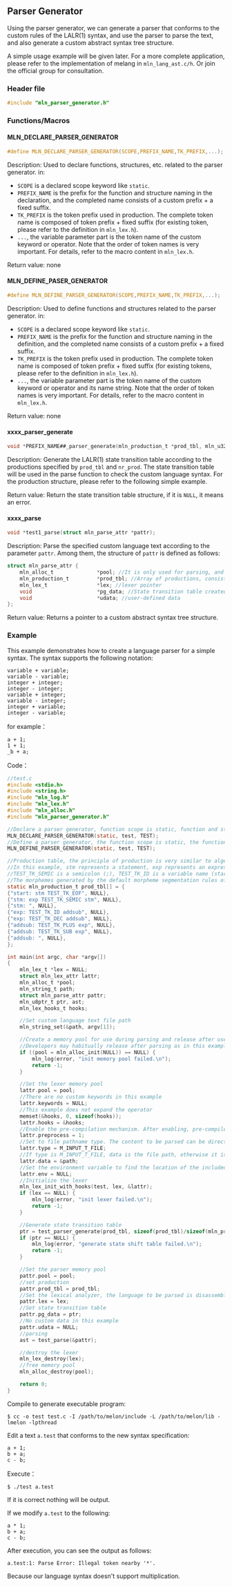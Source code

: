 ## Parser Generator

Using the parser generator, we can generate a parser that conforms to the custom rules of the LALR(1) syntax, and use the parser to parse the text, and also generate a custom abstract syntax tree structure.

A simple usage example will be given later. For a more complete application, please refer to the implementation of melang in `mln_lang_ast.c/h`. Or join the official group for consultation.



### Header file

```c
#include "mln_parser_generator.h"
```



### Functions/Macros



#### MLN_DECLARE_PARSER_GENERATOR

```c
#define MLN_DECLARE_PARSER_GENERATOR(SCOPE,PREFIX_NAME,TK_PREFIX,...);
```

Description: Used to declare functions, structures, etc. related to the parser generator. in:

- `SCOPE` is a declared scope keyword like `static`.
- `PREFIX_NAME` is the prefix for the function and structure naming in the declaration, and the completed name consists of a custom prefix + a fixed suffix.
- `TK_PREFIX` is the token prefix used in production. The complete token name is composed of token prefix + fixed suffix (for existing token, please refer to the definition in `mln_lex.h`).
- `...`, the variable parameter part is the token name of the custom keyword or operator. Note that the order of token names is very important. For details, refer to the macro content in `mln_lex.h`.

Return value: none



#### MLN_DEFINE_PASER_GENERATOR

```c
#define MLN_DEFINE_PARSER_GENERATOR(SCOPE,PREFIX_NAME,TK_PREFIX,...);
```

Description: Used to define functions and structures related to the parser generator. in:

- `SCOPE` is a declared scope keyword like `static`.
- `PREFIX_NAME` is the prefix for the function and structure naming in the definition, and the completed name consists of a custom prefix + a fixed suffix.
- `TK_PREFIX` is the token prefix used in production. The complete token name is composed of token prefix + fixed suffix (for existing tokens, please refer to the definition in `mln_lex.h`).
- `...`, the variable parameter part is the token name of the custom keyword or operator and its name string. Note that the order of token names is very important. For details, refer to the macro content in `mln_lex.h`.

Return value: none



#### xxxx_parser_generate

```c
void *PREFIX_NAME##_parser_generate(mln_production_t *prod_tbl, mln_u32_t nr_prod);
```

Description: Generate the LALR(1) state transition table according to the productions specified by `prod_tbl` and `nr_prod`. The state transition table will be used in the parse function to check the custom language syntax. For the production structure, please refer to the following simple example.

Return value: Return the state transition table structure, if it is `NULL`, it means an error.



#### xxxx_parse

```c
void *test1_parse(struct mln_parse_attr *pattr);
```

Description: Parse the specified custom language text according to the parameter `pattr`. Among them, the structure of `pattr` is defined as follows:

```c
struct mln_parse_attr {
    mln_alloc_t              *pool; //It is only used for parsing, and can be destroyed directly after parsing.
    mln_production_t         *prod_tbl; //Array of productions, consistent with parser_generate
    mln_lex_t                *lex; //lexer pointer
    void                     *pg_data; //State transition table created by the parser_generate function
    void                     *udata; //user-defined data
};
```

Return value: Returns a pointer to a custom abstract syntax tree structure.



### Example

This example demonstrates how to create a language parser for a simple syntax. The syntax supports the following notation:

```
variable + variable;
variable - variable;
integer + integer;
integer - integer;
variable + integer;
variable - integer;
integer + variable;
integer - variable;
```

for example：

```
a + 1;
1 + 1;
_b + a;
```

Code：

```c
//test.c
#include <stdio.h>
#include <string.h>
#include "mln_log.h"
#include "mln_lex.h"
#include "mln_alloc.h"
#include "mln_parser_generator.h"

//Declare a parser generator, function scope is static, function and structure names are prefixed with test, and token are prefixed with TEST. There are no custom token in this example.
MLN_DECLARE_PARSER_GENERATOR(static, test, TEST);
//Define a parser generator, the function scope is static, the function and structure name prefix is test, and the lexeme prefix is TEST. There are no custom token in this example.
MLN_DEFINE_PARSER_GENERATOR(static, test, TEST);

//Production table, the principle of production is very similar to algebra, that is, the part of the same name is substituted into the expansion. start is the start of all syntaxs, xxx_TK_EOF indicates the end of the language reading
//In this example, stm represents a statement, exp represents an expression, and addsub represents an addition and subtraction expression.
//TEST_TK_SEMIC is a semicolon (;), TEST_TK_ID is a variable name (starting with an underscore letter, followed by an alphanumeric underscore), and TEST_TK_DEC is an integer.
//The morphemes generated by the default morpheme segmentation rules of the lexical analyzer are used here, and developers can expand keywords and special operators according to their own needs.
static mln_production_t prod_tbl[] = {
{"start: stm TEST_TK_EOF", NULL},
{"stm: exp TEST_TK_SEMIC stm", NULL},
{"stm: ", NULL},
{"exp: TEST_TK_ID addsub", NULL},
{"exp: TEST_TK_DEC addsub", NULL},
{"addsub: TEST_TK_PLUS exp", NULL},
{"addsub: TEST_TK_SUB exp", NULL},
{"addsub: ", NULL},
};

int main(int argc, char *argv[])
{
    mln_lex_t *lex = NULL;
    struct mln_lex_attr lattr;
    mln_alloc_t *pool;
    mln_string_t path;
    struct mln_parse_attr pattr;
    mln_u8ptr_t ptr, ast;
    mln_lex_hooks_t hooks;

    //Set custom language text file path
    mln_string_set(&path, argv[1]);

    //Create a memory pool for use during parsing and release after use. It should be noted here that the generated abstract syntax tree structure should not use this memory pool as much as possible.
    //Developers may habitually release after parsing as in this example. Then an out-of-bounds access will occur in subsequent processing of the abstract syntax tree.
    if ((pool = mln_alloc_init(NULL)) == NULL) {
        mln_log(error, "init memory pool failed.\n");
        return -1;
    }

    //Set the lexer memory pool
    lattr.pool = pool;
    //There are no custom keywords in this example
    lattr.keywords = NULL;
    //This example does not expand the operator
    memset(&hooks, 0, sizeof(hooks));
    lattr.hooks = &hooks;
    //Enable the pre-compilation mechanism. After enabling, pre-compiled macros such as #include, #def, #endif can be used in custom languages
    lattr.preprocess = 1;
    //Set to file pathname type. The content to be parsed can be directly given the string content, or it can be a text path, please refer to the definition in the lexical analyzer.
    lattr.type = M_INPUT_T_FILE;
    //If type is M_INPUT_T_FILE, data is the file path, otherwise it is a custom language string.
    lattr.data = &path;
    //Set the environment variable to find the location of the included file
    lattr.env = NULL;
    //Initialize the lexer
    mln_lex_init_with_hooks(test, lex, &lattr);
    if (lex == NULL) {
        mln_log(error, "init lexer failed.\n");
        return -1;
    }

    //Generate state transition table
    ptr = test_parser_generate(prod_tbl, sizeof(prod_tbl)/sizeof(mln_production_t), NULL);
    if (ptr == NULL) {
        mln_log(error, "generate state shift table failed.\n");
        return -1;
    }

    //Set the parser memory pool
    pattr.pool = pool;
    //set production
    pattr.prod_tbl = prod_tbl;
    //Set the lexical analyzer, the language to be parsed is disassembled by the lexical analyzer and then handed over to the parser for processing
    pattr.lex = lex;
    //Set state transition table
    pattr.pg_data = ptr;
    //No custom data in this example
    pattr.udata = NULL;
    //parsing
    ast = test_parse(&pattr);

    //destroy the lexer
    mln_lex_destroy(lex);
    //free memory pool
    mln_alloc_destroy(pool);

    return 0;
}
```

Compile to generate executable program:

```shell
$ cc -o test test.c -I /path/to/melon/include -L /path/to/melon/lib -lmelon -lpthread
```

Edit a text `a.test` that conforms to the new syntax specification:

```
a + 1;
b + a;
c - b;
```

Execute：

```shell
$ ./test a.test
```

If it is correct nothing will be output.

If we modify `a.test` to the following:

```
a * 1;
b + a;
c - b;
```

After execution, you can see the output as follows:

```
a.test:1: Parse Error: Illegal token nearby '*'.
```

Because our language syntax doesn't support multiplication.

